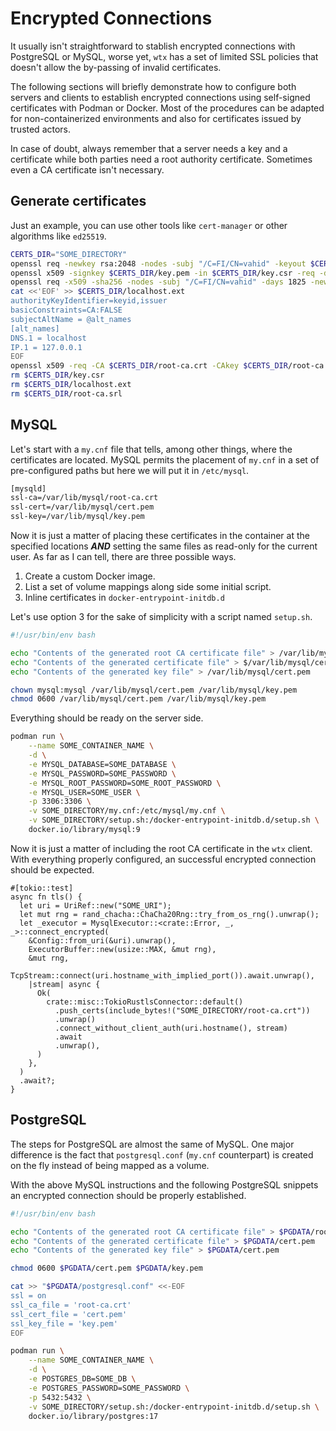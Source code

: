 # Encrypted Connections

It usually isn't straightforward to stablish encrypted connections with PostgreSQL or MySQL, worse yet, `wtx` has a set of limited SSL policies that doesn't allow the by-passing of invalid certificates.

The following sections will briefly demonstrate how to configure both servers and clients to establish encrypted connections using self-signed certificates with Podman or Docker. Most of the procedures can be adapted for non-containerized environments and also for certificates issued by trusted actors.

In case of doubt, always remember that a server needs a key and a certificate while both parties need a root authority certificate. Sometimes even a CA certificate isn't necessary.

## Generate certificates

Just an example, you can use other tools like `cert-manager` or other algorithms like `ed25519`.

```bash
CERTS_DIR="SOME_DIRECTORY"
openssl req -newkey rsa:2048 -nodes -subj "/C=FI/CN=vahid" -keyout $CERTS_DIR/key.pem -out $CERTS_DIR/key.csr
openssl x509 -signkey $CERTS_DIR/key.pem -in $CERTS_DIR/key.csr -req -days 1825 -out $CERTS_DIR/cert.pem
openssl req -x509 -sha256 -nodes -subj "/C=FI/CN=vahid" -days 1825 -newkey rsa:2048 -keyout $CERTS_DIR/root-ca.key -out $CERTS_DIR/root-ca.crt
cat <<'EOF' >> $CERTS_DIR/localhost.ext
authorityKeyIdentifier=keyid,issuer
basicConstraints=CA:FALSE
subjectAltName = @alt_names
[alt_names]
DNS.1 = localhost
IP.1 = 127.0.0.1
EOF
openssl x509 -req -CA $CERTS_DIR/root-ca.crt -CAkey $CERTS_DIR/root-ca.key -in $CERTS_DIR/key.csr -out $CERTS_DIR/cert.pem -days 1825 -CAcreateserial -extfile $CERTS_DIR/localhost.ext
rm $CERTS_DIR/key.csr
rm $CERTS_DIR/localhost.ext
rm $CERTS_DIR/root-ca.srl
```

## MySQL

Let's start with a `my.cnf` file that tells, among other things, where the certificates are located. MySQL permits the placement of `my.cnf` in a set of pre-configured paths but here we will put it in `/etc/mysql`.

```txt
[mysqld]
ssl-ca=/var/lib/mysql/root-ca.crt
ssl-cert=/var/lib/mysql/cert.pem
ssl-key=/var/lib/mysql/key.pem
```

Now it is just a matter of placing these certificates in the container at the specified locations ***AND*** setting the same files as read-only for the current user. As far as I can tell, there are three possible ways.

1. Create a custom Docker image.
2. List a set of volume mappings along side some initial script.
3. Inline certificates in `docker-entrypoint-initdb.d`

Let's use option 3 for the sake of simplicity with a script named `setup.sh`.

```bash
#!/usr/bin/env bash

echo "Contents of the generated root CA certificate file" > /var/lib/mysql/root-ca.crt
echo "Contents of the generated certificate file" > $/var/lib/mysql/cert.pem
echo "Contents of the generated key file" > /var/lib/mysql/cert.pem

chown mysql:mysql /var/lib/mysql/cert.pem /var/lib/mysql/key.pem
chmod 0600 /var/lib/mysql/cert.pem /var/lib/mysql/key.pem
```

Everything should be ready on the server side.

```bash
podman run \
    --name SOME_CONTAINER_NAME \
    -d \
    -e MYSQL_DATABASE=SOME_DATABASE \
    -e MYSQL_PASSWORD=SOME_PASSWORD \
    -e MYSQL_ROOT_PASSWORD=SOME_ROOT_PASSWORD \
    -e MYSQL_USER=SOME_USER \
    -p 3306:3306 \
    -v SOME_DIRECTORY/my.cnf:/etc/mysql/my.cnf \
    -v SOME_DIRECTORY/setup.sh:/docker-entrypoint-initdb.d/setup.sh \
    docker.io/library/mysql:9
```

Now it is just a matter of including the root CA certificate in the `wtx` client. With everything properly configured, an successful encrypted connection should be expected.

```text
#[tokio::test]
async fn tls() {
  let uri = UriRef::new("SOME_URI");
  let mut rng = rand_chacha::ChaCha20Rng::try_from_os_rng().unwrap();
  let _executor = MysqlExecutor::<crate::Error, _, _>::connect_encrypted(
    &Config::from_uri(&uri).unwrap(),
    ExecutorBuffer::new(usize::MAX, &mut rng),
    &mut rng,
    TcpStream::connect(uri.hostname_with_implied_port()).await.unwrap(),
    |stream| async {
      Ok(
        crate::misc::TokioRustlsConnector::default()
          .push_certs(include_bytes!("SOME_DIRECTORY/root-ca.crt"))
          .unwrap()
          .connect_without_client_auth(uri.hostname(), stream)
          .await
          .unwrap(),
      )
    },
  )
  .await?;
}
```

## PostgreSQL

The steps for PostgreSQL are almost the same of MySQL. One major difference is the fact that `postgresql.conf` (`my.cnf` counterpart) is created on the fly instead of being mapped as a volume.

With the above MySQL instructions and the following PostgreSQL snippets an encrypted connection should be properly established.

```bash
#!/usr/bin/env bash

echo "Contents of the generated root CA certificate file" > $PGDATA/root-ca.crt
echo "Contents of the generated certificate file" > $PGDATA/cert.pem
echo "Contents of the generated key file" > $PGDATA/cert.pem

chmod 0600 $PGDATA/cert.pem $PGDATA/key.pem

cat >> "$PGDATA/postgresql.conf" <<-EOF
ssl = on
ssl_ca_file = 'root-ca.crt'
ssl_cert_file = 'cert.pem'
ssl_key_file = 'key.pem'
EOF
```

```bash
podman run \
    --name SOME_CONTAINER_NAME \
    -d \
    -e POSTGRES_DB=SOME_DB \
    -e POSTGRES_PASSWORD=SOME_PASSWORD \
    -p 5432:5432 \
    -v SOME_DIRECTORY/setup.sh:/docker-entrypoint-initdb.d/setup.sh \
    docker.io/library/postgres:17
```
